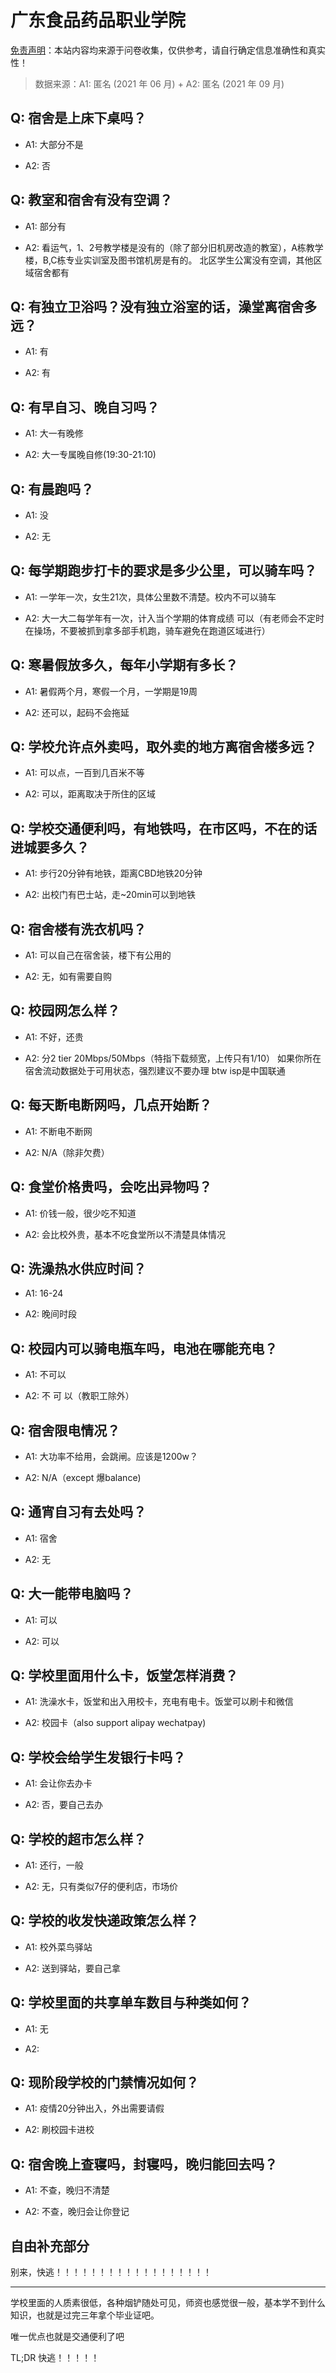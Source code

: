 # 广东食品药品职业学院

[免责声明](https://colleges.chat/#_3)：本站内容均来源于问卷收集，仅供参考，请自行确定信息准确性和真实性！

> 数据来源：A1: 匿名 (2021 年 06 月) + A2: 匿名 (2021 年 09 月)

## Q: 宿舍是上床下桌吗？

- A1: 大部分不是

- A2: 否

## Q: 教室和宿舍有没有空调？

- A1: 部分有

- A2: 看运气，1、2号教学楼是没有的（除了部分旧机房改造的教室），A栋教学楼，B,C栋专业实训室及图书馆机房是有的。
北区学生公寓没有空调，其他区域宿舍都有

## Q: 有独立卫浴吗？没有独立浴室的话，澡堂离宿舍多远？

- A1: 有

- A2: 有

## Q: 有早自习、晚自习吗？

- A1: 大一有晚修

- A2: 大一专属晚自修(19:30-21:10)

## Q: 有晨跑吗？

- A1: 没

- A2: 无

## Q: 每学期跑步打卡的要求是多少公里，可以骑车吗？

- A1: 一学年一次，女生21次，具体公里数不清楚。校内不可以骑车

- A2: 大一大二每学年有一次，计入当个学期的体育成绩
可以（有老师会不定时在操场，不要被抓到拿多部手机跑，骑车避免在跑道区域进行）

## Q: 寒暑假放多久，每年小学期有多长？

- A1: 暑假两个月，寒假一个月，一学期是19周

- A2: 还可以，起码不会拖延

## Q: 学校允许点外卖吗，取外卖的地方离宿舍楼多远？

- A1: 可以点，一百到几百米不等

- A2: 可以，距离取决于所住的区域

## Q: 学校交通便利吗，有地铁吗，在市区吗，不在的话进城要多久？

- A1: 步行20分钟有地铁，距离CBD地铁20分钟

- A2: 出校门有巴士站，走\~20min可以到地铁

## Q: 宿舍楼有洗衣机吗？

- A1: 可以自己在宿舍装，楼下有公用的

- A2: 无，如有需要自购

## Q: 校园网怎么样？

- A1: 不好，还贵

- A2: 分2 tier 20Mbps/50Mbps（特指下载频宽，上传只有1/10）
如果你所在宿舍流动数据处于可用状态，强烈建议不要办理
btw isp是中国联通

## Q: 每天断电断网吗，几点开始断？

- A1: 不断电不断网

- A2: N/A（除非欠费）

## Q: 食堂价格贵吗，会吃出异物吗？

- A1: 价钱一般，很少吃不知道

- A2: 会比校外贵，基本不吃食堂所以不清楚具体情况

## Q: 洗澡热水供应时间？

- A1: 16-24

- A2: 晚间时段

## Q: 校园内可以骑电瓶车吗，电池在哪能充电？

- A1: 不可以

- A2: 不 可 以（教职工除外）

## Q: 宿舍限电情况？

- A1: 大功率不给用，会跳闸。应该是1200w？

- A2: N/A（except 爆balance)

## Q: 通宵自习有去处吗？

- A1: 宿舍

- A2: 无

## Q: 大一能带电脑吗？

- A1: 可以

- A2: 可以

## Q: 学校里面用什么卡，饭堂怎样消费？

- A1: 洗澡水卡，饭堂和出入用校卡，充电有电卡。饭堂可以刷卡和微信

- A2: 校园卡（also support alipay wechatpay)

## Q: 学校会给学生发银行卡吗？

- A1: 会让你去办卡

- A2: 否，要自己去办

## Q: 学校的超市怎么样？

- A1: 还行，一般

- A2: 无，只有类似7仔的便利店，市场价

## Q: 学校的收发快递政策怎么样？

- A1: 校外菜鸟驿站

- A2: 送到驿站，要自己拿

## Q: 学校里面的共享单车数目与种类如何？

- A1: 无

- A2: 

## Q: 现阶段学校的门禁情况如何？

- A1: 疫情20分钟出入，外出需要请假

- A2: 刷校园卡进校

## Q: 宿舍晚上查寝吗，封寝吗，晚归能回去吗？

- A1: 不查，晚归不清楚

- A2: 不查，晚归会让你登记

## 自由补充部分

别来，快逃！！！！！！！！！！！！！！！！！！

***

学校里面的人质素很低，各种烟铲随处可见，师资也感觉很一般，基本学不到什么知识，也就是过完三年拿个毕业证吧。

唯一优点也就是交通便利了吧

TL;DR 快逃！！！！！